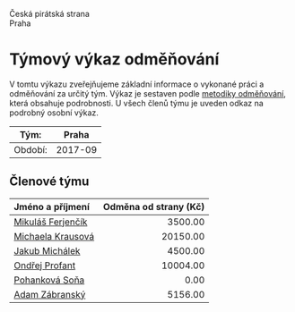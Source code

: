 Česká pirátská strana  
Praha

Týmový výkaz odměňování
===========================

V tomtu výkazu zveřejňujeme základní informace o vykonané práci a odměňování
za určitý tým. Výkaz je sestaven podle [metodiky odměňování][metodika],
která obsahuje podrobnosti. U všech členů týmu je uveden odkaz na podrobný osobní výkaz.

Tým:                     | Praha
-----------------------  | --------------------
Období:                  | 2017-09

Členové týmu
--------------

| Jméno a příjmení                        |   Odměna od strany (Kč) |
|:----------------------------------------|------------------------:|
| [Mikuláš Ferjenčík](mikulas-ferjencik/) |                 3500.00 |
| [Michaela Krausová](michaela-krausova/) |                20150.00 |
| [Jakub Michálek](jakub-michalek/)       |                 4500.00 |
| [Ondřej Profant](ondrej-profant/)       |                10004.00 |
| [Pohanková Soňa](pohankova-sona/)       |                    0.00 |
| [Adam Zábranský](adam-zabransky/)       |                 5156.00 |


[metodika]: https://redmine.pirati.cz/projects/po/wiki/Odmenovani
